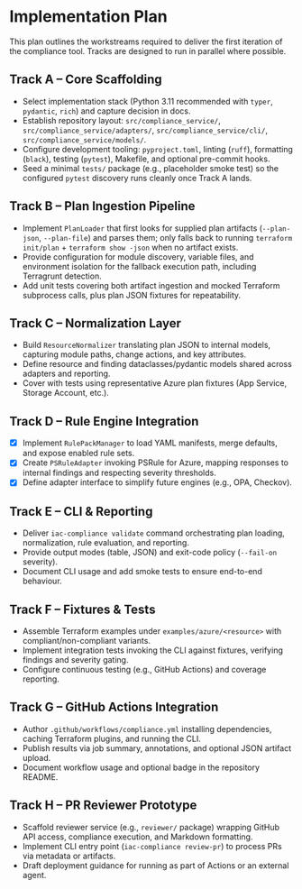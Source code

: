 # Implementation Plan

This plan outlines the workstreams required to deliver the first iteration of the compliance tool. Tracks are designed to run in parallel where possible.

## Track A – Core Scaffolding
- Select implementation stack (Python 3.11 recommended with `typer`, `pydantic`, `rich`) and capture decision in docs.
- Establish repository layout: `src/compliance_service/`, `src/compliance_service/adapters/`, `src/compliance_service/cli/`, `src/compliance_service/models/`.
- Configure development tooling: `pyproject.toml`, linting (`ruff`), formatting (`black`), testing (`pytest`), Makefile, and optional pre-commit hooks.
- Seed a minimal `tests/` package (e.g., placeholder smoke test) so the configured `pytest` discovery runs cleanly once Track A lands.

## Track B – Plan Ingestion Pipeline
- Implement `PlanLoader` that first looks for supplied plan artifacts (`--plan-json`, `--plan-file`) and parses them; only falls back to running `terraform init/plan` + `terraform show -json` when no artifact exists.
- Provide configuration for module discovery, variable files, and environment isolation for the fallback execution path, including Terragrunt detection.
- Add unit tests covering both artifact ingestion and mocked Terraform subprocess calls, plus plan JSON fixtures for repeatability.

## Track C – Normalization Layer
- Build `ResourceNormalizer` translating plan JSON to internal models, capturing module paths, change actions, and key attributes.
- Define resource and finding dataclasses/pydantic models shared across adapters and reporting.
- Cover with tests using representative Azure plan fixtures (App Service, Storage Account, etc.).

## Track D – Rule Engine Integration
- [x] Implement `RulePackManager` to load YAML manifests, merge defaults, and expose enabled rule sets.
- [x] Create `PSRuleAdapter` invoking PSRule for Azure, mapping responses to internal findings and respecting severity thresholds.
- [x] Define adapter interface to simplify future engines (e.g., OPA, Checkov).

## Track E – CLI & Reporting
- Deliver `iac-compliance validate` command orchestrating plan loading, normalization, rule evaluation, and reporting.
- Provide output modes (table, JSON) and exit-code policy (`--fail-on` severity).
- Document CLI usage and add smoke tests to ensure end-to-end behaviour.

## Track F – Fixtures & Tests
- Assemble Terraform examples under `examples/azure/<resource>` with compliant/non-compliant variants.
- Implement integration tests invoking the CLI against fixtures, verifying findings and severity gating.
- Configure continuous testing (e.g., GitHub Actions) and coverage reporting.

## Track G – GitHub Actions Integration
- Author `.github/workflows/compliance.yml` installing dependencies, caching Terraform plugins, and running the CLI.
- Publish results via job summary, annotations, and optional JSON artifact upload.
- Document workflow usage and optional badge in the repository README.

## Track H – PR Reviewer Prototype
- Scaffold reviewer service (e.g., `reviewer/` package) wrapping GitHub API access, compliance execution, and Markdown formatting.
- Implement CLI entry point (`iac-compliance review-pr`) to process PRs via metadata or artifacts.
- Draft deployment guidance for running as part of Actions or an external agent.

